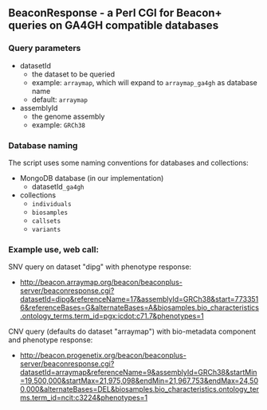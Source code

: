 ## BeaconResponse - a Perl CGI for Beacon+ queries on GA4GH compatible databases

### Query parameters

* datasetId
   * the dataset to be queried
   * example: `arraymap`, which will expand to `arraymap_ga4gh` as database name
   * default: `arraymap`
* assemblyId
   * the genome assembly
   * example: `GRCh38`

### Database naming

The script uses some naming conventions for databases and collections:

* MongoDB database (in our implementation)
   * datasetId`_ga4gh`
* collections
   * `individuals`
   * `biosamples`
   * `callsets`
   * `variants`

### Example use, web call:

SNV query on dataset "dipg" with phenotype response:

* http://beacon.arraymap.org/beacon/beaconplus-server/beaconresponse.cgi?datasetId=dipg&referenceName=17&assemblyId=GRCh38&start=7733516&referenceBases=G&alternateBases=A&biosamples.bio_characteristics.ontology_terms.term_id=pgx:icdot:c71.7&phenotypes=1

CNV query (defaults do dataset "arraymap") with bio-metadata component and phenotype response:

* http://beacon.progenetix.org/beacon/beaconplus-server/beaconresponse.cgi?datasetId=arraymap&referenceName=9&assemblyId=GRCh38&startMin=19,500,000&startMax=21,975,098&endMin=21,967,753&endMax=24,500,000&alternateBases=DEL&biosamples.bio_characteristics.ontology_terms.term_id=ncit:c3224&phenotypes=1
